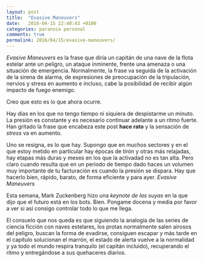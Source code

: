 ```yaml
---
layout: post
title:  "Evasive Maneuvers"
date:   2016-04-15 22:40:43 +0100
categories: paranoia personal
comments: true
permalink: 2016/04/15/evasive-maneuvers/
---
```

_Evasive Maneuvers_ es la frase que diría un capitán de una nave de la flota
estelar ante un peligro, un ataque inminente, frente una amenaza
o una situación de emergencia. Normalmente, la frase va seguida de la
activación de la sirena de alarma, de expresiones de preocupación de la
tripulación, nervios y stress en aumento e incluso,
cabe la posibilidad de recibir algún impacto de fuego enemigo.

Creo que esto es lo que ahora ocurre.

<!--more-->

Hay días en los que no tengo tiempo ni siquiera de despistarme un minuto. La
presión es constante y es necesario continuar adelante a un ritmo fuerte. Han
gritado la frase que encabeza este post **hace rato** y la sensación
de _stress_ va en aumento.

Uno se resigna, es lo que hay. Supongo que en muchos sectores y en el que
estoy metido en particular hay épocas de tirón y otras más relajadas, hay
etapas más duras y meses en los que la activadad no es tan alta. Pero claro
cuando resulta que en un periodo de tiempo dado haces un volumen muy importante
de tu facturación es cuando la presión se dispara. Hay que hacerlo bien, rápido,
barato, de forma eficiente y para ayer. _Evasive Maneuvers_

Esta semana, Mark Zuckenberg hizo una _keynote de las suyas_ en la que dijo que
el futuro está en los bots. Bien. Pongame docena y media por favor a ver si así
consigo controlar todo lo que me llega.

El consuelo que nos queda es que siguiendo la analogía de las series de
ciencia ficción con naves estelares, los protas normalmente salen airosos del
peligro, buscan la forma de evadirse, consiguen escapar y más tarde en el
capítulo solucionan el marrón, el estado de alerta vuelve a la normalidad y ya
todo el mundo respira tranquilo (el capitán incluido),
recuperando el ritmo y entregándose a sus quehaceres diarios.

<!-- Esta es la compañía en la que estoy trabajando actualmente:

![My helpful screenshot](/assets/main-logo-es.png) -->
